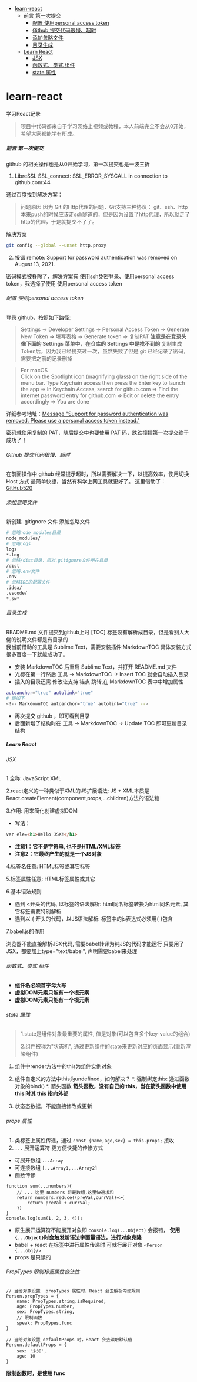 <!-- MarkdownTOC autoanchor="true" autolink="true" -->

- [learn-react](#learn-react)
    - [前言 第一次提交](#%E5%89%8D%E8%A8%80-%E7%AC%AC%E4%B8%80%E6%AC%A1%E6%8F%90%E4%BA%A4)
        - [配置 使用personal access token](#%E9%85%8D%E7%BD%AE-%E4%BD%BF%E7%94%A8personal-access-token)
        - [Github 提交代码很慢、超时](#github-%E6%8F%90%E4%BA%A4%E4%BB%A3%E7%A0%81%E5%BE%88%E6%85%A2%E3%80%81%E8%B6%85%E6%97%B6)
        - [添加忽略文件](#%E6%B7%BB%E5%8A%A0%E5%BF%BD%E7%95%A5%E6%96%87%E4%BB%B6)
        - [目录生成](#%E7%9B%AE%E5%BD%95%E7%94%9F%E6%88%90)
    - [Learn React](#learn-react-1)
        - [JSX](#jsx)
        - [函数式、类式 组件](#%E5%87%BD%E6%95%B0%E5%BC%8F%E3%80%81%E7%B1%BB%E5%BC%8F-%E7%BB%84%E4%BB%B6)
        - [state 属性](#state-%E5%B1%9E%E6%80%A7)

<!-- /MarkdownTOC -->

<a id="learn-react"></a>
# learn-react
学习React记录
>项目中代码都来自于学习网络上视频或教程，本人前端完全不会从0开始，希望大家都能学有所成。

<a id="%E5%89%8D%E8%A8%80-%E7%AC%AC%E4%B8%80%E6%AC%A1%E6%8F%90%E4%BA%A4"></a>
##### 前言 第一次提交
github 的相关操作也是从0开始学习，第一次提交也是一波三折

1. LibreSSL SSL_connect: SSL_ERROR_SYSCALL in connection to github.com:44

通过百度找到解决方案：
>问题原因 因为 Git 的Http代理的问题，Git支持三种协议： git、ssh、http
本来push的时候应该走ssh隧道的，但是因为设置了http代理，所以就走了http的代理，于是就提交不了了。

解决方案
```bash
git config --global --unset http.proxy
```

2. 报错 remote: Support for password authentication was removed on August 13, 2021.

密码模式被移除了，解决方案有 使用ssh免密登录、使用personal access token，我选择了使用 使用personal access token

<a id="%E9%85%8D%E7%BD%AE-%E4%BD%BF%E7%94%A8personal-access-token"></a>
###### 配置 使用personal access token
登录 github，按照如下路径:
>Settings => Developer Settings => Personal Access Token => Generate New Token  => 填写表格 => Generate token => 复制PAT
**注意是在登录头像下面的 Settings 菜单中，在仓库的 Settings 中是找不到的**
复制生成Token后，因为我已经提交过一次，虽然失败了但是 git 已经记录了密码，需要把之前的记录删掉

>For macOS <br/>
Click on the Spotlight icon (magnifying glass) on the right side of the menu bar. Type Keychain access then press the Enter key to launch the app => In Keychain Access, search for github.com => Find the internet password entry for github.com => Edit or delete the entry accordingly => You are done

详细参考地址：[Message "Support for password authentication was removed. Please use a personal access token instead."](https://stackoverflow.com/questions/68775869/message-support-for-password-authentication-was-removed-please-use-a-personal)

密码就使用复制的 PAT，随后提交中也要使用 PAT 码，跌跌撞撞第一次提交终于成功了！

<a id="%E6%B7%BB%E5%8A%A0%E5%BF%BD%E7%95%A5%E6%96%87%E4%BB%B6"></a>

<a id="github-%E6%8F%90%E4%BA%A4%E4%BB%A3%E7%A0%81%E5%BE%88%E6%85%A2%E3%80%81%E8%B6%85%E6%97%B6"></a>
###### Github 提交代码很慢、超时
在前面操作中 github 经常提示超时，所以需要解决一下，以提高效率，使用切换 Host 方式 最简单快捷，当然有科学上网工具就更好了。
这里借助了：[GitHub520](https://github.com/521xueweihan/GitHub520)

<a id="%E6%B7%BB%E5%8A%A0%E5%BF%BD%E7%95%A5%E6%96%87%E4%BB%B6"></a>
###### 添加忽略文件
新创建 .gitignore 文件 添加忽略文件
```bash
# 忽略node_modules目录
node_modules/
# 忽略Logs
logs
*.log
# 忽略/dist目录，相对.gitignore文件所在目录
/dist
# 忽略.env文件
.env
# 忽略IDE的配置文件
.idea/
.vscode/
*.sw*
```

<a id="%E7%9B%AE%E5%BD%95%E7%94%9F%E6%88%90"></a>
###### 目录生成
README.md 文件提交到github上时 [TOC] 标签没有解析成目录，但是看别人大佬的说明文件都是有目录的<br/>
我当前借助的工具是 Sublime Text，需要安装插件:MarkdownTOC 具体安装方式很多百度一下就能成功了。

* 安装 MarkdownTOC 后重启 Sublime Text，并打开 README.md 文件
* 光标在第一行然后 工具 -> MarkdownTOC -> Insert TOC 就会自动插入目录
* 插入的目录还需 修改让支持 锚点 跳转,在 MarkdownTOC 表中中增加属性
```bash
autoanchor="true" autolink="true"
# 即如下
<!-- MarkdownTOC autoanchor="true" autolink="true" -->
```

* 再次提交 github ，即可看到目录
* 后面新增了结构时在 工具 -> MarkdownTOC -> Update TOC 即可更新目录结构

<a id="learn-react-1"></a>
##### Learn React

<a id="jsx"></a>
###### JSX
1.全称:  JavaScript XML

2.react定义的一种类似于XML的JS扩展语法: JS + XML本质是React.createElement(component,props,...children)方法的语法糖

3.作用: 用来简化创建虚拟DOM

* 写法：
```html
var ele=<h1>Hello JSX!</h1>
```

* **注意1：它不是字符串, 也不是HTML/XML标签**
* **注意2：它最终产生的就是一个JS对象**

4.标签名任意: HTML标签或其它标签

5.标签属性任意: HTML标签属性或其它

6.基本语法规则

* 遇到 <开头的代码, 以标签的语法解析: html同名标签转换为html同名元素, 其它标签需要特别解析
* 遇到以 { 开头的代码，以JS语法解析: 标签中的js表达式必须用{ }包含

7.babel.js的作用

浏览器不能直接解析JSX代码, 需要babel转译为纯JS的代码才能运行
只要用了JSX，都要加上type="text/babel", 声明需要babel来处理

<a id="%E5%87%BD%E6%95%B0%E5%BC%8F%E3%80%81%E7%B1%BB%E5%BC%8F-%E7%BB%84%E4%BB%B6"></a>
###### 函数式、类式 组件
* **组件名必须首字母大写**
* **虚拟DOM元素只能有一个根元素**
* **虚拟DOM元素只能有一个根元素**

<a id="state-%E5%B1%9E%E6%80%A7"></a>
###### state 属性
>1.state是组件对象最重要的属性, 值是对象(可以包含多个key-value的组合)
>
>2.组件被称为"状态机", 通过更新组件的state来更新对应的页面显示(重新渲染组件)

1. 组件中render方法中的this为组件实例对象
2. 组件自定义的方法中this为undefined，如何解决？
*. 强制绑定this: 通过函数对象的bind()
*. 箭头函数  **箭头函数，没有自己的 this，当在箭头函数中使用 this 时其 this 指向外部**

3. 状态态数据，不能直接修改或更新

###### props 属性
1. 类标签上属性传递，通过 `const {name,age,sex} = this.props;` 接收
2. `...` 展开运算符 更方便快捷的传惨方式
* 可展开数组 `...Array`
* 可连接数组 `[...Array1,...Array2]`
* 函数传惨
```JS
function sum(...numbers){
    // ... 这里 numbers 将是数组,这里快速求和
    return numbers.reduce((preVal,currVal)=>{
        return preVal + currVal;
    })
}
console.log(sum(1, 2, 3, 4));
```
* 原生展开运算符不能展开对象即 `console.log(...Object)` 会报错，  **使用`{...Object}`时会触发新语法字面量语法，进行对象克隆**
* babel + react 在标签中进行属性传递时 可就行展开对象 `<Person {...obj}/>`
* props 是只读的

###### PropTypes 限制标签属性合法性
```JS
// 当给对象设置  propTypes 属性时，React 会去解析内部规则
Person.propTypes = {
    name: PropTypes.string.isRequired,
    age: PropTypes.number,
    sex: PropTypes.string,
    // 限制函数
    speak: PropTypes.func
}

// 当给对象设置 defaultProps 时，React 会去读取默认值
Person.defaultProps = {
    sex: '未知',
    age: 10
}
```
**限制函数时，是使用 func**